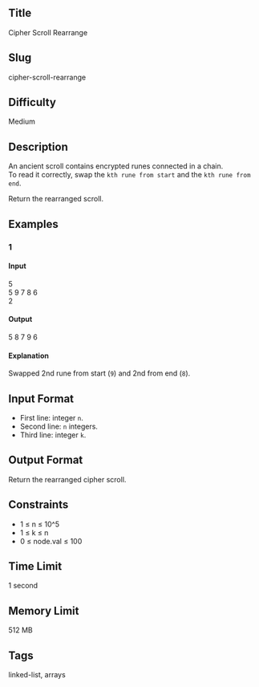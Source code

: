 ## Title
Cipher Scroll Rearrange

## Slug
cipher-scroll-rearrange

## Difficulty
Medium

## Description
An ancient scroll contains encrypted runes connected in a chain.  
To read it correctly, swap the `kth rune from start` and the `kth rune from end`.  

Return the rearranged scroll.

## Examples
### 1 
#### Input
5  
5 9 7 8 6  
2

#### Output
5 8 7 9 6

#### Explanation
Swapped 2nd rune from start (`9`) and 2nd from end (`8`).

## Input Format
- First line: integer `n`.  
- Second line: `n` integers.  
- Third line: integer `k`.

## Output Format
Return the rearranged cipher scroll.

## Constraints
- 1 ≤ n ≤ 10^5  
- 1 ≤ k ≤ n  
- 0 ≤ node.val ≤ 100

## Time Limit
1 second

## Memory Limit
512 MB

## Tags
linked-list, arrays
